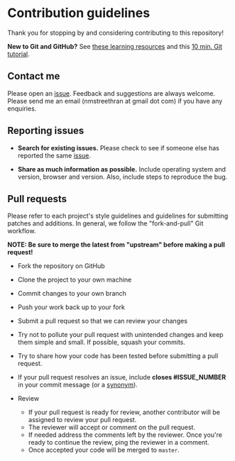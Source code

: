 # Contribution guidelines

Thank you for stopping by and considering contributing to this repository!

**New to Git and GitHub?** See [these learning resources](https://help.github.com/articles/git-and-github-learning-resources/) and this [10 min. Git tutorial](https://try.github.io/levels/1/challenges/1).

## Contact me

Please open an [issue](https://github.com/nmstreethran/elec-sys-data/issues). Feedback and suggestions are always welcome. Please send me an email (nmstreethran at gmail dot com) if you have any enquiries.

## Reporting issues

- **Search for existing issues.** Please check to see if someone else has reported the same [issue](https://github.com/nmstreethran/elec-sys-data/issues).

- **Share as much information as possible.** Include operating system and version, browser and version. Also, include steps to reproduce the bug.

## Pull requests

Please refer to each project's style guidelines and guidelines for submitting patches and additions. In general, we follow the "fork-and-pull" Git workflow.

**NOTE: Be sure to merge the latest from "upstream" before making a pull request!**

- Fork the repository on GitHub
- Clone the project to your own machine
- Commit changes to your own branch
- Push your work back up to your fork
- Submit a pull request so that we can review your changes

- Try not to pollute your pull request with unintended changes and keep them simple and small. If possible, squash your commits.
- Try to share how your code has been tested before submitting a pull request.
- If your pull request resolves an issue, include **closes #ISSUE_NUMBER** in your commit message (or a [synonym](https://help.github.com/articles/closing-issues-via-commit-messages)).
- Review
    - If your pull request is ready for review, another contributor will be assigned to review your pull request.
    - The reviewer will accept or comment on the pull request.
    - If needed address the comments left by the reviewer. Once you're ready to continue the review, ping the reviewer in a comment.
    - Once accepted your code will be merged to `master`.
